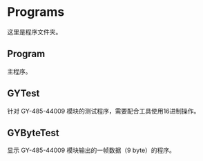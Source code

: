 # Programs

这里是程序文件夹。
## Program  
主程序。
## GYTest  
针对 GY-485-44009 模块的测试程序，需要配合工具使用16进制操作。
## GYByteTest  
显示 GY-485-44009 模块输出的一帧数据（9 byte）的程序。
